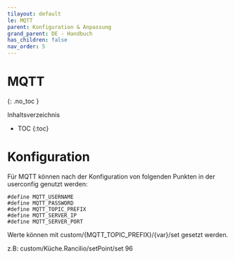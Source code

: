 ```yaml
---
tilayout: default
le: MQTT
parent: Konfiguration & Anpassung
grand_parent: DE - Handbuch
has_children: false
nav_order: 5
---
```


# MQTT
{: .no_toc }

Inhaltsverzeichnis

* TOC
{:toc}

# Konfiguration

Für MQTT können nach der Konfiguration von folgenden Punkten in der userconfig genutzt werden:
```
#define MQTT_USERNAME
#define MQTT_PASSWORD 
#define MQTT_TOPIC_PREFIX   
#define MQTT_SERVER_IP     
#define MQTT_SERVER_PORT 
```

Werte können mit 
custom/{MQTT_TOPIC_PREFIX}/{var}/set gesetzt werden. 

z.B:
custom/Küche.Rancilio/setPoint/set 96
